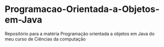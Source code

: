 # Programacao-Orientada-a-Objetos-em-Java
Repositório para a matéria Programação orientada a objetos em Java do meu curso de Ciências da computação

